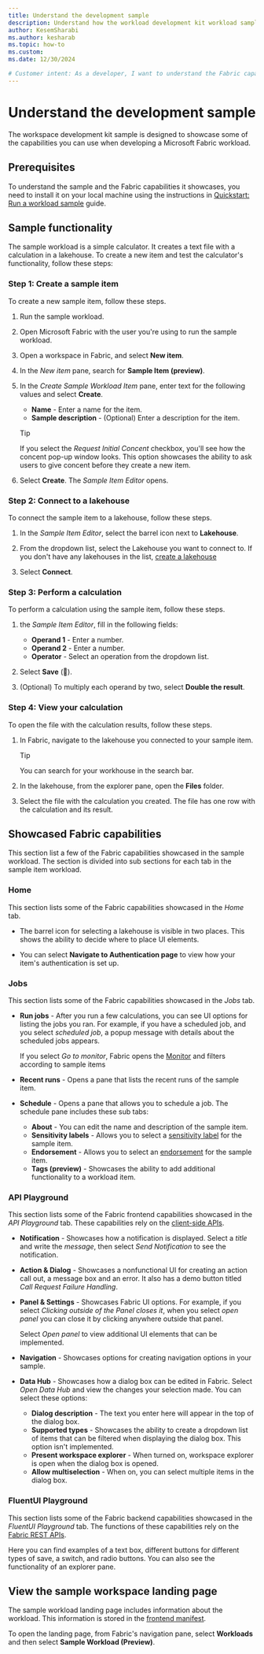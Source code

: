 ```yaml
---
title: Understand the development sample
description: Understand how the workload development kit workload sample works, and the Fabric capabilities it showcases.
author: KesemSharabi
ms.author: kesharab
ms.topic: how-to
ms.custom:
ms.date: 12/30/2024

# Customer intent: As a developer, I want to understand the Fabric capablities that the workload development kit sample showcases, so that I can use them in the workloads I develop.
---
```



# Understand the development sample

The workspace development kit sample is designed to showcase some of the capabilities you can use when developing a Microsoft Fabric workload.

## Prerequisites

To understand the sample and the Fabric capabilities it showcases, you need to install it on your local machine using the instructions in [Quickstart: Run a workload sample](quickstart-sample.md) guide.

## Sample functionality

The sample workload is a simple calculator. It creates a text file with a calculation in a lakehouse. To create a new item and test the calculator's functionality, follow these steps:

### Step 1: Create a sample item

To create a new sample item, follow these steps.

1. Run the sample workload.

2. Open Microsoft Fabric with the user you're using to run the sample workload.

3. Open a workspace in Fabric, and select **New item**.

4. In the *New item* pane, search for **Sample Item (preview)**.

5. In the *Create Sample Workload Item* pane, enter text for the following values and select **Create**.
    - **Name** - Enter a name for the item.
    - **Sample description** - (Optional) Enter a description for the item.
    >[!TIP]
    >If you select the *Request Initial Concent* checkbox, you'll see how the concent pop-up window looks. This option showcases the ability to ask users to give concent before they create a new item.

6. Select **Create**. The *Sample Item Editor* opens.

### Step 2: Connect to a lakehouse

To connect the sample item to a lakehouse, follow these steps.

1. In the *Sample Item Editor*, select the barrel icon next to **Lakehouse**.

2. From the dropdown list, select the Lakehouse you want to connect to. If you don't have any lakehouses in the list, [create a lakehouse](../data-engineering/create-lakehouse.md)

3. Select **Connect**.

### Step 3: Perform a calculation

To perform a calculation using the sample item, follow these steps.

1. the *Sample Item Editor*, fill in the following fields:
    - **Operand 1** - Enter a number.
    - **Operand 2** - Enter a number.
    - **Operator** - Select an operation from the dropdown list.

2. Select **Save** (&#128190;).

3. (Optional) To multiply each operand by two, select **Double the result**.

### Step 4: View your calculation

To open the file with the calculation results, follow these steps.

1. In Fabric, navigate to the lakehouse you connected to your sample item.
    >[!TIP]
    >You can search for your workhouse in the search bar.

2. In the lakehouse, from the explorer pane, open the **Files** folder.

3. Select the file with the calculation you created. The file has one row with the calculation and its result.

## Showcased Fabric capabilities

This section list a few of the Fabric capabilities showcased in the sample workload. The section is divided into sub sections for each tab in the sample item workload.

### Home

This section lists some of the Fabric capabilities showcased in the *Home* tab.

- The barrel icon for selecting a lakehouse is visible in two places. This shows the ability to decide where to place UI elements.

- You can select **Navigate to Authentication page** to view how your item's authentication is set up.

### Jobs

This section lists some of the Fabric capabilities showcased in the *Jobs* tab.

- **Run jobs** - After you run a few calculations, you can see UI options for listing the jobs you ran. For example, if you have a scheduled job, and you select *scheduled job*, a popup message with details about the scheduled jobs appears.

    If you select *Go to monitor*, Fabric opens the [Monitor](../admin/monitoring-hub.md) and filters according to sample items

- **Recent runs** - Opens a pane that lists the recent runs of the sample item.

- **Schedule** - Opens a pane that allows you to schedule a job. The schedule pane includes these sub tabs:
    - **About** - You can edit the name and description of the sample item.
    - **Sensitivity labels** - Allows you to select a [sensitivity label](../get-started/apply-sensitivity-labels.md) for the sample item.
    - **Endorsement** - Allows you to select an [endorsement](../governance/endorsement-overview.md) for the sample item.
    - **Tags (preview)** - Showcases the ability to add additional functionality to a workload item.

### API Playground

This section lists some of the Fabric frontend capabilities showcased in the *API Playground* tab. These capabilities rely on the [client-side APIs](/javascript/api/%40ms-fabric/workload-client).

- **Notification** - Showcases how a notification is displayed. Select a *title* and write the *message*, then select *Send Notification* to see the notification.

- **Action & Dialog** - Showcases a nonfunctional UI for creating an action call out, a message box and an error. It also has a demo button titled *Call Request Failure Handling*.

- **Panel & Settings** - Showcases Fabric UI options. For example, if you select *Clicking outside of the Panel closes it*, when you select *open panel* you can close it by clicking anywhere outside that panel.

    Select *Open panel* to view additional UI elements that can be implemented.

- **Navigation** - Showcases options for creating navigation options in your sample.

- **Data Hub** - Showcases how a dialog box can be edited in Fabric. Select *Open Data Hub* and view the changes your selection made. You can select these options:
    - **Dialog description** - The text you enter here will appear in the top of the dialog box.
    - **Supported types** - Showcases the ability to create a dropdown list of items that can be filtered when displaying the dialog box. This option isn't implemented.
    - **Present workspace explorer** - When turned on, workspace explorer is open when the dialog box is opened.
    - **Allow multiselection** - When on, you can select multiple items in the dialog box.

### FluentUI Playground

This section lists some of the Fabric backend capabilities showcased in the *FluentUI Playground* tab. The functions of these capabilities rely on the [Fabric REST APIs](/rest/api/fabric/articles/).

Here you can find examples of a text box, different buttons for different types of save, a switch, and radio buttons. You can also see the functionality of an explorer pane.

## View the sample workspace landing page

The sample workload landing page includes information about the workload. This information is stored in the [frontend manifest](frontend-manifests.md).

To open the landing page, from Fabric's navigation pane, select **Workloads** and then select **Sample Workload (Preview)**.